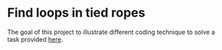 # Find loops in tied ropes

The goal of this project to illustrate different coding technique to solve a task provided [here](https://math.stackexchange.com/questions/2209/expected-number-of-loops/2213).